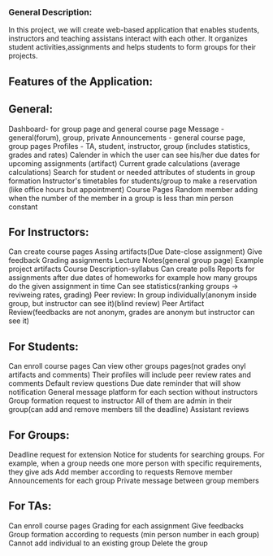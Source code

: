 ### General Description:
In this project, we will create web-based application that enables students, instructors and teaching assistans interact with each other. It organizes student activities,assignments and helps students to form groups for their projects.

## Features of the Application:
## General:
Dashboard- for group page and general course page
Message - general(forum), group, private
Announcements - general course page, group pages
Profiles - TA, student, instructor, group (includes statistics, grades and rates)
Calender in which the user can see his/her due dates for upcoming assignments (artifact)
Current grade calculations (average calculations)
Search for student or needed attributes of students in group formation
Instructor's timetables for students/group to make a reservation (like office hours but appointment)
Course Pages
Random member adding when the number of the member in a group is less than min person constant
## For Instructors:
Can create course pages
Assing artifacts(Due Date-close assignment)
Give feedback
Grading assignments
Lecture Notes(general group page)
Example project artifacts
Course Description-syllabus
Can create polls
Reports for assignments after due dates of homeworks for example how many groups do the given assignment in time
Can see statistics(ranking groups -> reviweing rates, grading)
Peer review:
In group individually(anonym inside group, but instructor can see it)(blind review)
Peer Artifact Review(feedbacks are not anonym, grades are anonym but instructor can see it)
## For Students:
Can enroll course pages
Can view other groups pages(not grades onyl artifacts and comments)
Their profiles will include peer review rates and comments
Default review questions
Due date reminder that will show notification
General message platform for each section without instructors
Group formation request to instructor
All of them are admin in their group(can add and remove members till the deadline)
Assistant reviews
## For Groups:
Deadline request for extension
Notice for students for searching groups. For example, when a group needs one more person with specific requirements, they give ads
Add member according to requests
Remove member
Announcements for each group
Private message between group members
## For TAs:
Can enroll course pages
Grading for each assignment
Give feedbacks
Group formation according to requests (min person number in each group)
Cannot add individual to an existing group
Delete the group
